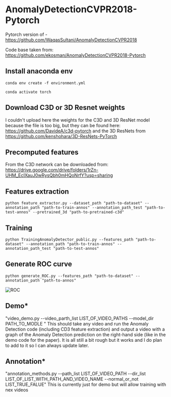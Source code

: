# AnomalyDetectionCVPR2018-Pytorch
Pytorch version of - https://github.com/WaqasSultani/AnomalyDetectionCVPR2018

Code base taken from: https://github.com/ekosman/AnomalyDetectionCVPR2018-Pytorch


## Install anaconda env
```conda env create -f environment.yml```


```conda activate torch```

## Download C3D or 3D Resnet weights
I couldn't upload here the weights for the C3D and 3D ResNet model because the file is too big, but they can be found here:
https://github.com/DavideA/c3d-pytorch
and the 3D ResNets from https://github.com/kenshohara/3D-ResNets-PyTorch

## Precomputed features
From the C3D network can be downloaded from:
https://drive.google.com/drive/folders/1rZn-UHM_EcIXauJ0wRysQbh0mHQoNrfY?usp=sharing

## Features extraction
```python feature_extractor.py --dataset_path "path-to-dataset" --annotation_path "path-to-train-annos" --annotation_path_test "path-to-test-annos" --pretrained_3d "path-to-pretrained-c3d"```

## Training
```python TrainingAnomalyDetector_public.py --features_path "path-to-dataset" --annotation_path "path-to-train-annos" --annotation_path_test "path-to-test-annos"```

## Generate ROC curve
```python generate_ROC.py --features_path "path-to-dataset" --annotation_path "path-to-annos"```

![ROC](graphs/roc_auc.png)

## Demo*
"video_demo.py --video_parth_list LIST_OF_VIDEO_PATHS --model_dir PATH_TO_MODLE "
This should take any video and run the Anomaly Detection code (including CD3 feature extraction) and output a video with a graph of the Anomaly Detection prediction on the right-hand side (like in the demo code for the paper). It is all still a bit rough but it works and I do plan to add to it so I can always update later.

## Annotation*
"annotation_methods.py --path_list LIST_OF_VIDEO_PATH --dir_list LIST_OF_LIST_WITH_PATH_AND_VIDEO_NAME --normal_or_not LIST_TRUE_FALUE"
This is currently just for demo but will allow training with nex videos


